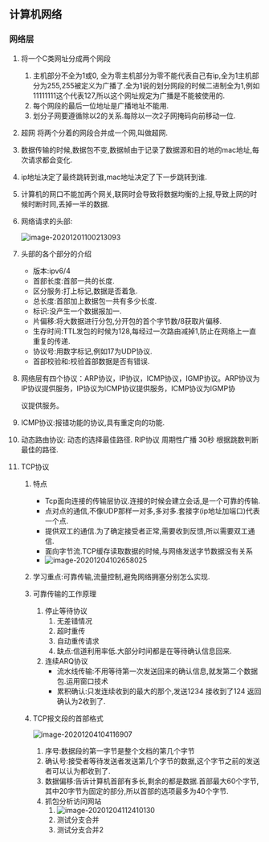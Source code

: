 ## 计算机网络

### 网络层

1. 将一个C类网址分成两个网段
   1. 主机部分不全为1或0, 全为零主机部分为零不能代表自己有ip,全为1主机部分为255,255被定义为广播了.全为1说的划分网段的时候二进制全为1,例如11111111这个代表127,所以这个网址规定为广播是不能被使用的.
   2. 每个网段的最后一位地址是广播地址不能用.
   3. 划分子网要遵循除以2的关系.每除以一次2子网掩码向前移动一位.
   
2. 超网 将两个分着的网段合并成一个网,叫做超网.

3. 数据传输的时候,数据包不变,数据帧由于记录了数据源和目的地的mac地址,每次请求都会变化.

4. ip地址决定了最终跳转到谁,mac地址决定了下一步跳转到谁.  

5. 计算机的网口不能加两个网关,联网时会导致将数据均衡的上报,导致上网的时候时断时同,丢掉一半的数据.

6. 网络请求的头部:

   ![image-20201201100213093](C:\Users\b9082\AppData\Roaming\Typora\typora-user-images\image-20201201100213093.png)

7. 头部的各个部分的介绍

   - 版本:ipv6/4
   - 首部长度:首部一共的长度.
   - 区分服务:打上标记,数据是否着急.
   - 总长度:首部加上数据包一共有多少长度.
   - 标识:没产生一个数据报加一.
   - 片偏移:将大数据进行分包,分开包的首个字节数/8获取片偏移.
   - 生存时间:TTL发包的时候为128,每经过一次路由减掉1,防止在网络上一直重复的传递.
   - 协议号:用数字标记,例如17为UDP协议.
   - 首部校验和:校验首部数据是否有错误.

8. 网络层有四个协议：ARP协议，IP协议，ICMP协议，IGMP协议。ARP协议为IP协议提供服务，IP协议为ICMP协议提供服务，ICMP协议为IGMP协

   议提供服务。

9. ICMP协议:报错功能的协议,具有重定向的功能.
10. 动态路由协议: 动态的选择最佳路径.   RIP协议 周期性广播 30秒   根据跳数判断最佳的路径.

11. TCP协议

    1. 特点
       - Tcp面向连接的传输层协议.连接的时候会建立会话,是一个可靠的传输.
       - 点对点的通信,不像UDP那样一对多,多对多.套接字(ip地址加端口)代表一个点.
       - 提供双工的通信.为了确定接受者正常,需要收到反馈,所以需要双工通信.
       - 面向字节流.TCP缓存读取数据的时候,与网络发送字节数据没有关系
       - ![image-20201204102658025](C:\Users\b9082\AppData\Roaming\Typora\typora-user-images\image-20201204102658025.png)
    2. 学习重点:可靠传输,流量控制,避免网络拥塞分别怎么实现.
    3. 可靠传输的工作原理
       1. 停止等待协议
          1. 无差错情况
          2. 超时重传
          3. 自动重传请求
          4. 缺点:信道利用率低.大部分时间都是在等待确认信息回来.
       2. 连续ARQ协议
          - 流水线传输:不用等待第一次发送回来的确认信息,就发第二个数据包.运用窗口技术
          - 累积确认:只发连续收到的最大的那个,发送1234 接收到了124  返回确认为2收到了.

    4. TCP报文段的首部格式

       ![image-20201204104116907](C:\Users\b9082\AppData\Roaming\Typora\typora-user-images\image-20201204104116907.png)

       1. 序号:数据段的第一字节是整个文档的第几个字节
       2. 确认号:接受者等待发送者发送第几个字节的数据,这个字节之前的发送者可以认为都收到了.
       3. 数据偏移:告诉计算机首部有多长,剩余的都是数据.首部最大60个字节,其中20字节为固定的部分,所以首部的选项最多为40个字节.
       4. 抓包分析访问网站
          1. ![image-20201204112410130](C:\Users\b9082\AppData\Roaming\Typora\typora-user-images\image-20201204112410130.png)
          2. 测试分支合并
          3. 测试分支合并2